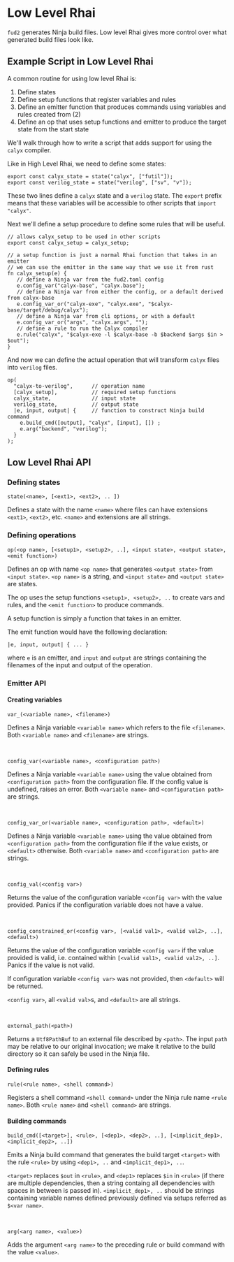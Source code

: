 # Low Level Rhai

`fud2` generates Ninja build files. Low level Rhai gives more control over what generated build files look like.

## Example Script in Low Level Rhai

A common routine for using low level Rhai is:
1. Define states
2. Define setup functions that register variables and rules
3. Define an emitter function that produces commands using variables and rules created from (2)
4. Define an op that uses setup functions and emitter to produce the target state from the start state

We'll walk through how to write a script that adds support for using the `calyx` compiler.

Like in High Level Rhai, we need to define some states:

```rust,ignore
export const calyx_state = state("calyx", ["futil"]);
export const verilog_state = state("verilog", ["sv", "v"]);
```

These two lines define a `calyx` state and a `verilog` state. The `export` prefix means that these variables will be accessible to other scripts that `import "calyx"`.

Next we'll define a setup procedure to define some rules that will be useful.

```rust,ignore
// allows calyx_setup to be used in other scripts
export const calyx_setup = calyx_setup;

// a setup function is just a normal Rhai function that takes in an emitter
// we can use the emitter in the same way that we use it from rust
fn calyx_setup(e) {
   // define a Ninja var from the fud2.toml config
   e.config_var("calyx-base", "calyx.base");
   // define a Ninja var from either the config, or a default derived from calyx-base
   e.config_var_or("calyx-exe", "calyx.exe", "$calyx-base/target/debug/calyx");
   // define a Ninja var from cli options, or with a default
   e.config_var_or("args", "calyx.args", "");
   // define a rule to run the Calyx compiler
   e.rule("calyx", "$calyx-exe -l $calyx-base -b $backend $args $in > $out");
}
```

And now we can define the actual operation that will transform `calyx` files into `verilog` files.

```rust,ignore
op(
  "calyx-to-verilog",      // operation name
  [calyx_setup],           // required setup functions
  calyx_state,             // input state
  verilog_state,           // output state
  |e, input, output| {     // function to construct Ninja build command
    e.build_cmd([output], "calyx", [input], []) ;
    e.arg("backend", "verilog");
  }
);
```

## Low Level Rhai API

### Defining states

```
state(<name>, [<ext1>, <ext2>, .. ])
```
Defines a state with the name `<name>` where files can have extensions `<ext1>`, `<ext2>`, etc. `<name>` and extensions are all strings.

### Defining operations

```
op(<op name>, [<setup1>, <setup2>, ..], <input state>, <output state>, <emit function>)
```

Defines an op with name `<op name>` that generates `<output state>` from `<input state>`. `<op name>` is a string, and `<input state>` and `<output state>` are states. 

The op uses the setup functions `<setup1>, <setup2>, ..` to create vars and rules, and the `<emit function>` to produce commands.

A setup function is simply a function that takes in an emitter.

The emit function would have the following declaration:
```
|e, input, output| { ... }
```
where `e` is an emitter, and `input` and `output` are strings containing the filenames of the input and output of the operation.

### Emitter API

#### Creating variables

```
var_(<variable name>, <filename>)
```
Defines a Ninja variable `<variable name>` which refers to the file `<filename>`. Both `<variable name>` and `<filename>` are strings.

<br>

```
config_var(<variable name>, <configuration path>)
```
Defines a Ninja variable `<variable name>` using the value obtained from `<configuration path>` from the configuration file. If the config value is undefined, raises an error. Both `<variable name>` and `<configuration path>` are strings.

<br>

```
config_var_or(<variable name>, <configuration path>, <default>)
```
Defines a Ninja variable `<variable name>` using the value obtained from `<configuration path>` from the configuration file if the value exists, or `<default>` otherwise. Both `<variable name>` and `<configuration path>` are strings.

<br>

```
config_val(<config var>)
```
Returns the value of the configuration variable `<config var>` with the value provided. Panics if the configuration variable does not have a value.

<br>

```
config_constrained_or(<config var>, [<valid val1>, <valid val2>, ..], <default>)
```
Returns the value of the configuration variable `<config var>` if the value provided is valid, i.e. contained within `[<valid val1>, <valid val2>, ..]`. Panics if the value is not valid.

If configuration variable `<config var>` was not provided, then `<default>` will be returned.

`<config var>`, all `<valid val>`s, and `<default>` are all strings.

<br>

```
external_path(<path>)
```
Returns a `Utf8PathBuf` to an external file described by `<path>`. The input `path` may be relative to our original invocation; we make it relative to the build directory so it can safely be used in the Ninja file.


#### Defining rules

```
rule(<rule name>, <shell command>)
```
Registers a shell command `<shell command>` under the Ninja rule name `<rule name>`. Both `<rule name>` and `<shell command>` are strings.

#### Building commands

```
build_cmd([<target>], <rule>, [<dep1>, <dep2>, ..], [<implicit_dep1>, <implicit_dep2>, ..])
```
Emits a Ninja build command that generates the build target `<target>` with the rule `<rule>` by using `<dep1>, ..` and `<implicit_dep1>, ..`.

`<target>` replaces `$out` in `<rule>`, and `<dep1>` replaces `$in` in `<rule>` (if there are multiple dependencies, then a string containg all dependencies with spaces in between is passed in). `<implicit_dep1>, ..` should be strings containing variable names defined previously defined via setups referred as `$<var name>`.

<br>

```
arg(<arg name>, <value>)
```
Adds the argument `<arg name>` to the preceding rule or build command with the value `<value>`.